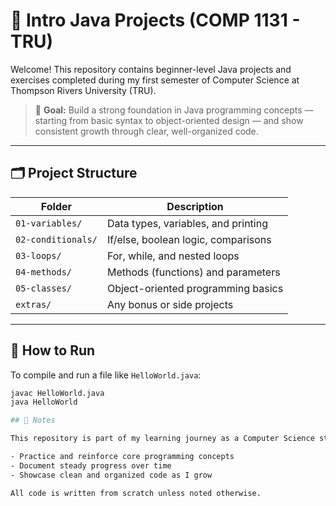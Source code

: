# 🧠 Intro Java Projects (COMP 1131 - TRU)

Welcome! This repository contains beginner-level Java projects and exercises completed during my first semester of Computer Science at Thompson Rivers University (TRU).

> 📍 **Goal:** Build a strong foundation in Java programming concepts — starting from basic syntax to object-oriented design — and show consistent growth through clear, well-organized code.

---

## 🗂 Project Structure

| Folder            | Description                            |
|-------------------|----------------------------------------|
| `01-variables/`    | Data types, variables, and printing    |
| `02-conditionals/` | If/else, boolean logic, comparisons    |
| `03-loops/`        | For, while, and nested loops           |
| `04-methods/`      | Methods (functions) and parameters     |
| `05-classes/`      | Object-oriented programming basics     |
| `extras/`          | Any bonus or side projects             |

---

## 🚀 How to Run

To compile and run a file like `HelloWorld.java`:

```bash
javac HelloWorld.java
java HelloWorld

## 📝 Notes

This repository is part of my learning journey as a Computer Science student at TRU. I’m using it to:

- Practice and reinforce core programming concepts
- Document steady progress over time
- Showcase clean and organized code as I grow

All code is written from scratch unless noted otherwise.
